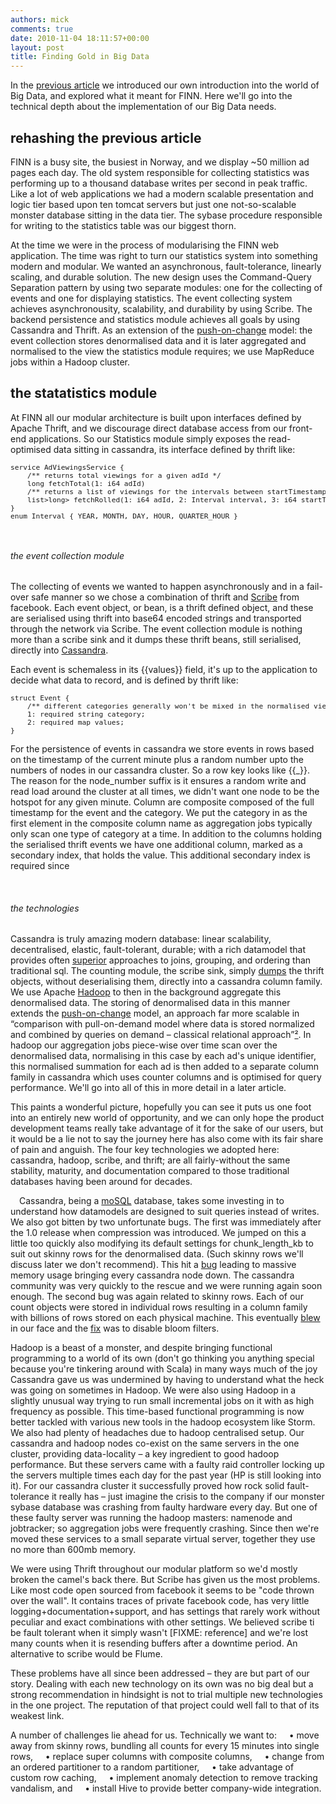 ```yaml
---
authors: mick
comments: true
date: 2010-11-04 18:11:57+00:00
layout: post
title: Finding Gold in Big Data
---
```

In the <a href="/foraging-in-the-landscape-of-big-data/">previous article</a> we introduced our own introduction into the world of Big Data, and explored what it meant for FINN. Here we'll go into the technical depth about the implementation of our Big Data needs.

## rehashing the previous article
FINN is a busy site, the busiest in Norway, and we display ~50 million ad pages each day. The old system responsible for collecting statistics was performing up to a thousand database writes per second in peak traffic. Like a lot of web applications we had a modern scalable presentation and logic tier based upon ten tomcat servers but just one not-so-scalable monster database sitting in the data tier. The sybase procedure responsible for writing to the statistics table was our biggest thorn.

At the time we were in the process of modularising the FINN web application. The time was right to turn our statistics system into something modern and modular. We wanted an asynchronous, fault-tolerance, linearly scaling, and durable solution. The new design uses the Command-Query Separation pattern by using two separate modules: one for the collecting of events and one for displaying statistics. The event collecting system achieves asynchronousity, scalability, and durability by using Scribe. The backend persistence and statistics module achieves all goals by using Cassandra and Thrift. As an extension of the <a href="http://highscalability.com/blog/2009/10/13/why-are-facebook-digg-and-twitter-so-hard-to-scale.html">push-on-change</a> model: the event collection stores denormalised data and it is later aggregated and normalised to the view the statistics module requires; we use MapReduce jobs within a Hadoop cluster.

## the statatistics module
At FINN all our modular architecture is built upon interfaces defined by Apache Thrift, and we discourage direct database access from our front-end applications. So our Statistics module simply exposes the read-optimised data sitting in cassandra, its interface defined by thrift like:
<pre style="font-size: 80%;">
service AdViewingsService {
    /** returns total viewings for a given adId */
    long fetchTotal(1: i64 adId)
    /** returns a list of viewings for the intervals between startTimestamp and endTimestamp **/
    list&gt;long> fetchRolled(1: i64 adId, 2: Interval interval, 3: i64 startTimestamp, 4: i64 endTimestamp)
}
enum Interval { YEAR, MONTH, DAY, HOUR, QUARTER_HOUR }
</pre>
<br/>

<h6>the event collection module</h6>
 The collecting of events we wanted to happen asynchronously and in a fail-over safe manner so we chose a combination of thrift and <a href="https://github.com/facebook/scribe">Scribe</a> from facebook. Each event object, or bean, is a thrift defined object, and these are serialised using thrift into base64 encoded strings and transported through the network via Scribe. The event collection module is nothing more than a scribe sink and it dumps these thrift beans, still serialised, directly into <a href="http://cassandra.apache.org">Cassandra</a>.

Each event is schemaless in its {{values}} field, it's up to the application to decide what data to record, and is defined by thrift like:
<pre style="font-size: 80%;">struct Event {
    /** different categories generally won't be mixed in the normalised views. */
    1: required string category;
    2: required map<string, string> values;
}</pre>

For the persistence of events in cassandra we store events in rows based on the timestamp of the current minute plus a random number upto the numbers of nodes in our cassandra cluster. So a row key looks like {{<minute-timestamp>_<node-number>}}. The reason for the node_number suffix is it ensures a random write and read load around the cluster at all times, we didn't want one node to be the hotspot for any given minute. Column are composite composed of the full timestamp for the event and the category. We put the category in as the first element in the composite column name as aggregation jobs typically only scan one type of category at a time. In addition to the columns holding the serialised thrift events we have one additional column, marked as a secondary index, that holds the <minute-timestamp> value. This additional secondary index is required since


<br/>
<h6>the technologies</h6>
Cassandra is truly amazing modern database: linear scalability, decentralised, elastic, fault-tolerant, durable; with a rich datamodel that provides often <a href="http://maxgrinev.com/2010/07/12/do-you-really-need-sql-to-do-it-all-in-cassandra/">superior</a> approaches to joins, grouping, and ordering than traditional sql. The counting module, the scribe sink, simply <a href="http://wiki.apache.org/cassandra/ScribeToCassandra">dumps</a> the thrift objects, without deserialising them, directly into a cassandra column family. We use Apache <a href="http://hadoop.apache.org">Hadoop</a> to then in the background aggregate this denormalised data. The storing of denormalised data in this manner extends the <a href="http://highscalability.com/blog/2009/10/13/why-are-facebook-digg-and-twitter-so-hard-to-scale.html">push-on-change</a> model, an approach far more scalable in “comparison with pull-on-demand model where data is stored normalized and combined by queries on demand – classical relational approach”<a href="http://maxgrinev.com/2010/07/12/do-you-really-need-sql-to-do-it-all-in-cassandra/">²</a>. In hadoop our aggregation jobs piece-wise over time scan over the denormalised data, normalising in this case by each ad's unique identifier, this normalised summation for each ad is then added to a separate column family in cassandra which uses counter columns and is optimised for query performance. We'll go into all of this in more detail in a later article.

This paints a wonderful picture, hopefully you can see it puts us one foot into an entirely new world of opportunity, and we can only hope the product development teams really take advantage of it for the sake of our users, but it would be a lie not to say the journey here has also come with its fair share of pain and anguish. The four key technologies we adopted here: cassandra, hadoop, scribe, and thrift; are all fairly-without the same stability, maturity, and documentation compared to those traditional databases having been around for decades.

Cassandra, being a <a href="http://www.slideshare.net/jericevans/cassandra-not-just-nosql-its-mosql">moSQL</a> database, <span class="image-wrap" style="float: left"><img style="margin: 5px; border: 0px solid black" src="http://avatar.identi.ca/8594-96-20100330175539.jpeg" alt="" />&nbsp;</span>takes some investing in to understand how datamodels are designed to suit queries instead of writes. We also got bitten by two unfortunate bugs. The first was immediately after the 1.0 release when compression was introduced. We jumped on this a little too quickly also modifying its default settings for chunk_length_kb to suit out skinny rows for the denormalised data. (Such skinny rows we'll discuss later we don't recommend). This hit a <a href="https://issues.apache.org/jira/browse/CASSANDRA-3427">bug</a> leading to massive memory usage bringing every cassandra node down. The cassandra community was very quickly to the rescue and we were running again soon enough. The second bug was again related to skinny rows. Each of our count objects were stored in individual rows resulting in a column family with billions of rows stored on each physical machine. This eventually <a href="http://thread.gmane.org/gmane.comp.db.cassandra.user/24052">blew</a> in our face and the <a href="http://thread.gmane.org/gmane.comp.db.cassandra.user/24052">fix</a> was to disable bloom filters.

Hadoop is a beast of a monster, and despite bringing functional programming to a world of its own (don't go thinking you anything special because you're tinkering around with Scala) in many ways much of the joy Cassandra gave us was undermined by having to understand what the heck was going on sometimes in Hadoop. We were also using Hadoop in a slightly unusual way trying to run small incremental jobs on it with as high frequency as possible. This time-based functional programming is now better tackled with various new tools in the hadoop ecosystem like Storm. We also had plenty of headaches due to hadoop centralised setup. Our cassandra and hadoop nodes co-exist on the same servers in the one cluster, providing data-locality – a key ingredient to good hadoop performance. But these servers came with a faulty raid controller locking up the servers multiple times each day for the past year (HP is still looking into it). For our cassandra cluster it successfully proved how rock solid fault-tolerance it really has – just imagine the crisis to the company if our monster sybase database was crashing from faulty hardware every day. <span class="image-wrap" style="float: right"></span>But one of these faulty server was running the hadoop masters: namenode and jobtracker; so aggregation jobs were frequently crashing. Since then we're moved these services to a small separate virtual server, together they use no more than 600mb memory.

<span class="image-wrap" style="float: left"><br/><br/><br/><br/></span>We were using Thrift throughout our modular platform so we'd mostly broken the camel's back there. But Scribe has given us the most problems. Like most code open sourced from facebook it seems to be "code thrown over the wall". It contains traces of private facebook code, has very little logging+documentation+support, and has settings that rarely work without peculiar and exact combinations with other settings. We believed scribe ti be fault tolerant when it simply wasn't [FIXME: reference] and we're lost many counts when it is resending buffers after a downtime period. An alternative to scribe would be Flume.

These problems have all since been addressed – they are but part of our story. Dealing with each new technology on its own was no big deal but a strong recommendation in hindsight is not to trial multiple new technologies in the one project. The reputation of that project could well fall to that of its weakest link.

A number of challenges lie ahead for us. Technically we want to:
&nbsp;&nbsp;&nbsp; • move away from skinny</a> rows, bundling all counts for every 15 minutes into single rows,
&nbsp;&nbsp;&nbsp; • replace super columns with composite columns,
&nbsp;&nbsp;&nbsp; • change from an ordered partitioner to a random partitioner,
&nbsp;&nbsp;&nbsp; • take advantage of custom row caching,
&nbsp;&nbsp;&nbsp; • implement anomaly detection to remove tracking vandalism, and
&nbsp;&nbsp;&nbsp; • install Hive to provide better company-wide integration.
